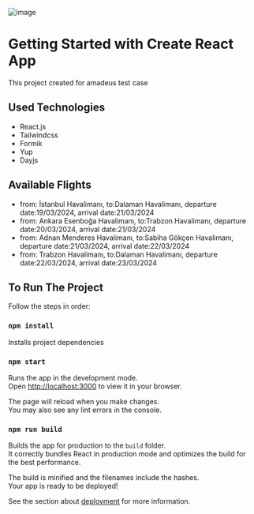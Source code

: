 ![image](https://github.com/muratcantufekci/amadeus-case-study/assets/60794840/418f9bd8-b14c-414b-a821-b7605b0bf7d9)



# Getting Started with Create React App

This project created for amadeus test case
## Used Technologies
- React.js
- Tailwindcss
- Formik
- Yup
- Dayjs

## Available Flights
- from: İstanbul Havalimanı, to:Dalaman Havalimanı, departure date:19/03/2024, arrival date:21/03/2024
- from: Ankara Esenboğa Havalimanı, to:Trabzon Havalimanı, departure date:20/03/2024, arrival date:21/03/2024
- from: Adnan Menderes Havalimanı, to:Sabiha Gökçen Havalimanı, departure date:21/03/2024, arrival date:22/03/2024
- from: Trabzon Havalimanı, to:Dalaman Havalimanı, departure date:22/03/2024, arrival date:23/03/2024
## To Run The Project

Follow the steps in order:

### `npm install`

Installs project dependencies

### `npm start`

Runs the app in the development mode.\
Open [http://localhost:3000](http://localhost:3000) to view it in your browser.

The page will reload when you make changes.\
You may also see any lint errors in the console.

### `npm run build`

Builds the app for production to the `build` folder.\
It correctly bundles React in production mode and optimizes the build for the best performance.

The build is minified and the filenames include the hashes.\
Your app is ready to be deployed!

See the section about [deployment](https://facebook.github.io/create-react-app/docs/deployment) for more information.
